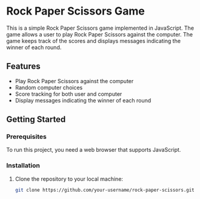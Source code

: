 # Rock Paper Scissors Game

This is a simple Rock Paper Scissors game implemented in JavaScript. The game allows a user to play Rock Paper Scissors against the computer. The game keeps track of the scores and displays messages indicating the winner of each round.

## Features

- Play Rock Paper Scissors against the computer
- Random computer choices
- Score tracking for both user and computer
- Display messages indicating the winner of each round

## Getting Started

### Prerequisites

To run this project, you need a web browser that supports JavaScript.

### Installation

1. Clone the repository to your local machine:

   ```bash
   git clone https://github.com/your-username/rock-paper-scissors.git
